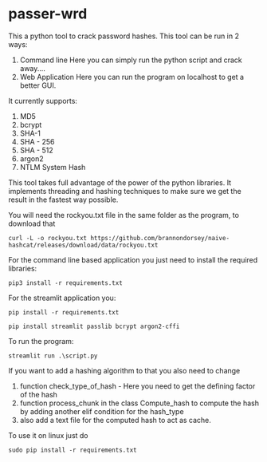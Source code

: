# passer-wrd

This a python tool to crack password hashes.
This tool can be run in 2 ways:
1. Command line
      Here you can simply run the python script and crack away....
2. Web Application
      Here you can run the program on localhost to get a better GUI.

It currently supports:
1. MD5
2. bcrypt
3. SHA-1
4. SHA - 256
5. SHA - 512
6. argon2
7. NTLM System Hash

This tool takes full advantage of the power of the python libraries. 
It implements threading and hashing techniques to make sure we get the result in the fastest way possible.

You will need the rockyou.txt file in the same folder as the program, to download that

```
curl -L -o rockyou.txt https://github.com/brannondorsey/naive-hashcat/releases/download/data/rockyou.txt
```

For the command line based application you just need to install the required libraries:
```
pip3 install -r requirements.txt
```

For the streamlit application you:
```
pip install -r requirements.txt
```
```
pip install streamlit passlib bcrypt argon2-cffi
```

To run the program:
```
streamlit run .\script.py
```



If you want to add a hashing algorithm to that you also need to change
1. function check_type_of_hash - Here you need to get the defining factor of the hash
2. function process_chunk in the class Compute_hash to compute the hash by adding another elif condition for the hash_type
3. also add a text file for the computed hash to act as cache.

To use it on linux just do
```
sudo pip install -r requirements.txt
```

